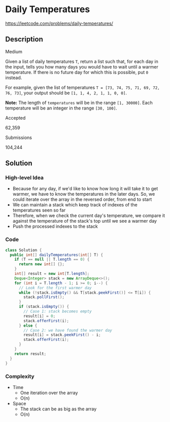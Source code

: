 # Daily Temperatures

<https://leetcode.com/problems/daily-temperatures/>

## Description

Medium

Given a list of daily temperatures `T`, return a list such that, for each day in the input, tells you how many days you would have to wait until a warmer temperature. If there is no future day for which this is possible, put `0` instead.

For example, given the list of temperatures `T = [73, 74, 75, 71, 69, 72, 76, 73]`, your output should be `[1, 1, 4, 2, 1, 1, 0, 0]`.

**Note:** The length of `temperatures` will be in the range `[1, 30000]`. Each temperature will be an integer in the range `[30, 100]`.

Accepted

62,359

Submissions

104,244

## Solution

### High-level Idea

- Because for any day, if we'd like to know how long it will take it to get warmer, we have to know the temperatures in the later days. So, we could iterate over the array in the reversed order, from end to start
- We can maintain a stack which keep track of indexes of the temperatures seen so far
- Therefore, when we check the current day's temperature, we compare it against the temperature of the stack's top until we see a warmer day
- Push the processed indexes to the stack

### Code

```java
class Solution {
  public int[] dailyTemperatures(int[] T) {
    if (T == null || T.length == 0) {
      return new int[] {};
    }
    int[] result = new int[T.length];
    Deque<Integer> stack = new ArrayDeque<>();
    for (int i = T.length - 1; i >= 0; i--) {
      // Look for the first warmer day
      while (!stack.isEmpty() && T[stack.peekFirst()] <= T[i]) {
        stack.pollFirst();
      }
      if (stack.isEmpty()) {
        // Case 1: stack becomes empty
        result[i] = 0;
        stack.offerFirst(i);
      } else {
        // Case 2: we have found the warmer day
        result[i] = stack.peekFirst() - i;
        stack.offerFirst(i);
      }
    }
    return result;
  }
}
```

### Complexity

- Time
  - One iteration over the array
  - O(n)
- Space
  - The stack can be as big as the array
  - O(n)